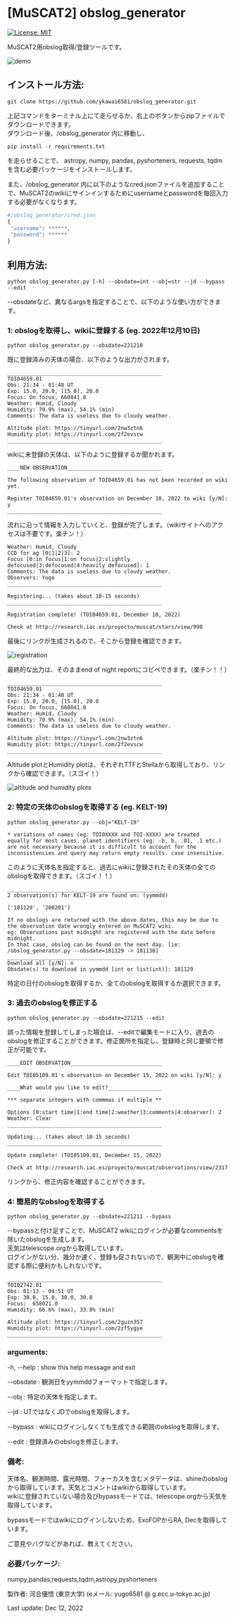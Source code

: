 # [MuSCAT2] obslog_generator
[![License: MIT](https://img.shields.io/badge/License-MIT-yellow.svg)](https://opensource.org/licenses/MIT)

MuSCAT2用obslog取得/登録ツールです。

![demo](/img/obslog_generator_demo.gif)

## インストール方法:

	git clone https://github.com/ykawai6581/obslog_generator.git

上記コマンドをターミナル上にて走らせるか、右上のボタンからzipファイルでダウンロードできます。<br/>
ダウンロード後、/obslog_generator 内に移動し、

	pip install -r requirements.txt

を走らせることで、 astropy, numpy, pandas, pyshorteners, requests, tqdm を含む必要パッケージをインストールします。

また、/obslog_generator 内に以下のようなcred.jsonファイルを追加することで、MuSCAT2のwikiにサインインするためにusernameとpasswordを毎回入力する必要がなくなります。<br/>

``` python
#/obslog_generator/cred.json
{
 "username": ******,
 "password": ******
}
```

## 利用方法: 

	python obslog_generator.py [-h] --obsdate=int --obj=str --jd --bypass --edit

--obsdateなど、異なるargsを指定することで、以下のような使い方ができます。

### 1: obslogを取得し、wikiに登録する (eg. 2022年12月10日)

	python obslog_generator.py --obsdate=221210
	
既に登録済みの天体の場合、以下のような出力がされます。

	_________________________________________________
	TOI04659.01
	Obs: 21:34 - 01:48 UT
	Exp: 15.0, 20.0, [15.0], 20.0
	Focus: On focus, 660841.0
	Weather: Humid, Cloudy
	Humidity: 70.9% (max), 54.1% (min)
	Comments: The data is useless due to cloudy weather.

	Altitude plot: https://tinyurl.com/2nw3ztn6
	Humidity plot: https://tinyurl.com/2f2evscw
	_________________________________________________

wikiに未登録の天体は、以下のように登録するか聞かれます。

	____NEW OBSERVATION______________________________

	The following observation of TOI04659.01 has not been recorded on wiki yet.

	Register TOI04659.01's observation on December 10, 2022 to wiki [y/N]: y
	_________________________________________________
	
流れに沿って情報を入力していくと、登録が完了します。（wikiサイトへのアクセスは不要です。楽チン！）

	Weather: Humid, Cloudy
	CCD for ag [0|1|2|3]: 2
	Focus [0:in focus|1:on focus|2:slightly defocused|3:defocused|4:heavily defocused]: 1
	Comments: The data is useless due to cloudy weather.
	Observers: Yugo
	_________________________________________________

	Registering... (takes about 10-15 seconds)
	_________________________________________________

	Registration complete! (TOI04659.01, December 10, 2022)

	Check at http://research.iac.es/proyecto/muscat/stars/view/990
	
最後にリンクが生成されるので、そこから登録を確認できます。<br/>
	
![registration](/img/registration_demo.png)

最終的な出力は、そのままend of night reportにコピペできます。（楽チン！！）

	_________________________________________________
	TOI04659.01
	Obs: 21:34 - 01:48 UT
	Exp: 15.0, 20.0, [15.0], 20.0
	Focus: On focus, 660841.0
	Weather: Humid, Cloudy
	Humidity: 70.9% (max), 54.1% (min)
	Comments: The data is useless due to cloudy weather.

	Altitude plot: https://tinyurl.com/2nw3ztn6
	Humidity plot: https://tinyurl.com/2f2evscw
	_________________________________________________

Altitude plotとHumidity plotは、それぞれTTFとStellaから取得しており、リンクから確認できます。（スゴイ！）

![altitude and humidity plots](/img/sample_altitude_humidity_plots.png)

### 2: 特定の天体のobslogを取得する (eg. KELT-19)

	python obslog_generator.py --obj="KELT-19"
	
	* variations of names (eg: TOI0XXXX and TOI-XXXX) are treated 
	equally for most cases. planet identifiers (eg: -b, b, .01, .1 etc.) 
	are not necessary because it is difficult to account for the 
	inconsistencies and query may return empty results. case insensitive.
	
このように天体名を指定すると、過去にwikiに登録されたその天体の全てのobslogを取得できます。（スゴイ！！）

	_________________________________________________
	2 observation(s) for KELT-19 are found on: (yymmdd)

	['181129', '200201']

	If no obslogs are returned with the above dates, this may be due to the observation date wrongly entered on MuSCAT2 wiki.           
	eg: Observations past midnight are registered with the date before midnight.           
	In that case, obslog can be found on the next day. [ie: /obslog_generator.py --obsdate=181129 -> 181130]
	_________________________________________________
	Download all [y/N]: n
	Obsdate(s) to download in yymmdd [int or list(int)]: 181129
	
特定の日付のobslogを取得するか、全てのobslogを取得するか選択できます。

### 3: 過去のobslogを修正する
	
	python obslog_generator.py --obsdate=221215 --edit

誤った情報を登録してしまった場合は、--editで編集モードに入り、過去のobslogを修正することができます。修正箇所を指定し、登録時と同じ要領で修正が可能です。

	____EDIT OBSERVATION_____________________________

	Edit TOI05109.01's observation on December 15, 2022 on wiki [y/N]: y

	____What would you like to edit?_________________

	*** separate integers with commmas if multiple **

	Options [0:start time|1:end time|2:weather|3:comments|4:observer]: 2
	Weather: Clear
	_________________________________________________

	Updating... (takes about 10-15 seconds)
	_________________________________________________

	Update complete! (TOI05109.01, December 15, 2022)

	Check at http://research.iac.es/proyecto/muscat/observations/view/2317 

リンクから、修正内容を確認することができます。

### 4: 簡易的なobslogを取得する

	python obslog_generator.py --obsdate=221211 --bypass

--bypassと付け足すことで、MuSCAT2 wikiにログインが必要なcommentsを除いたobslogを生成します。 <br/>
天気はtelescope.orgから取得しています。<br/> ログインがない分、幾分か速く、登録も促されないので、観測中にobslogを確認する際に便利かもしれないです。

	_________________________________________________
	TOI02742.01
	Obs: 01:13 - 04:51 UT
	Exp: 30.0, 15.0, 30.0, 30.0
	Focus:  658021.0
	Humidity: 66.6% (max), 33.8% (min)
	
	Altitude plot: https://tinyurl.com/2guzn357
	Humidity plot: https://tinyurl.com/2zf5ygye
	_________________________________________________

### arguments:

  -h, --help              : show this help message and exit

  --obsdate        	  : 観測日をyymmddフォーマットで指定します。

  --obj			  : 特定の天体を指定します。

  --jd 			  : UTではなくJDでobslogを取得します。

  --bypass 		  : wikiにログインしなくても生成できる範囲のobslogを取得します。

  --edit		  : 登録済みのobslogを修正します。

### 備考:
天体名、観測時間、露光時間、フォーカスを含むメタデータは、shineのobslogから取得しています。天気とコメントはwikiから取得しています。<br/>
wikiに登録されていない場合及びbypassモードでは、telescope.orgから天気を取得しています。<br/>

bypassモードではwikiにログインしないため、ExoFOPからRA, Decを取得しています。

ご意見やバグなどがあれば、教えてください。

### 必要パッケージ:
numpy,pandas,requests,tqdm,astropy,pyshorteners

製作者: 河合優悟 (東京大学)
(eメール: yugo6581 @ g.ecc.u-tokyo.ac.jp)

Last update: Dec 12, 2022
